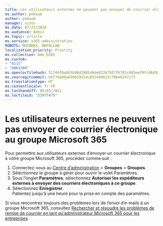 ```yaml
---
title: Les utilisateurs externes ne peuvent pas envoyer de courrier électronique au groupe Microsoft 365
ms.author: pebaum
author: pebaum
manager: scotv
ms.date: 07/23/2020
ms.audience: Admin
ms.topic: article
ms.service: o365-administration
ROBOTS: NOINDEX, NOFOLLOW
localization_priority: Priority
ms.collection: Adm_O365
ms.custom:
- "6115"
- "9003200"
ms.openlocfilehash: 51fd4f0abb3b9842085d0de02267037f6782c605eef9fcd64580ab8ccb18b4d3
ms.sourcegitcommit: b5f7da89a650d2915dc652449623c78be6247175
ms.translationtype: HT
ms.contentlocale: fr-FR
ms.lasthandoff: 08/05/2021
ms.locfileid: "53977475"
---
```

# <a name="external-users-cant-send-email-to-microsoft-365-group"></a>Les utilisateurs externes ne peuvent pas envoyer de courrier électronique au groupe Microsoft 365

Pour permettre aux utilisateurs externes d’envoyer un courrier électronique à votre groupe Microsoft 365, procédez comme suit :

1. Connectez-vous au [Centre d’administration](https://admin.microsoft.com/) > **Groupes** > **Groupes**.
2. Sélectionnez le groupe à gérer pour ouvrir le volet Paramètres.
3. Sous l’onglet **Paramètres**, sélectionnez **Autoriser les expéditeurs externes à envoyer des courriers électroniques à ce groupe**.
4. Sélectionnez **Enregistrer**.</br>
    Patientez jusqu’à une heure pour la prise en compte des paramètres. 

Si vous rencontrez toujours des problèmes lors de l’envoi d’e-mails à un groupe Microsoft 365, consultez [Rechercher et résoudre les problèmes de remise de courrier en tant qu’administrateur Microsoft 365 pour les entreprises](/exchange/troubleshoot/email-delivery/email-delivery-issues).
